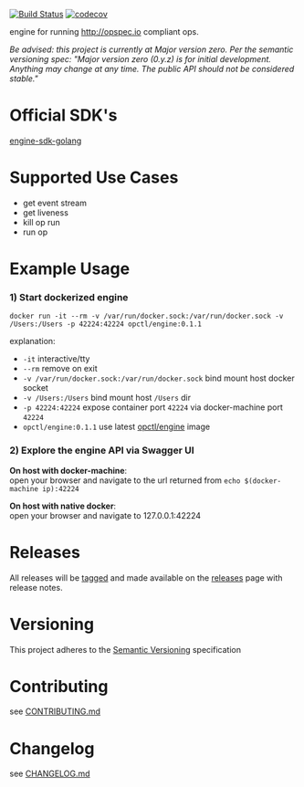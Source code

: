 [![Build Status](https://travis-ci.org/opctl/engine.svg?branch=master)](https://travis-ci.org/opctl/engine)
[![codecov](https://codecov.io/gh/opctl/engine/branch/master/graph/badge.svg)](https://codecov.io/gh/opctl/engine)

engine for running http://opspec.io compliant ops.

*Be advised: this project is currently at Major version zero. Per the
semantic versioning spec: "Major version zero (0.y.z) is for initial
development. Anything may change at any time. The public API should not
be considered stable."*

# Official SDK's

[engine-sdk-golang](https://github.com/opctl/engine-sdk-golang)

# Supported Use Cases

- get event stream
- get liveness
- kill op run
- run op

# Example Usage

### 1) Start dockerized engine

```SHELL
docker run -it --rm -v /var/run/docker.sock:/var/run/docker.sock -v /Users:/Users -p 42224:42224 opctl/engine:0.1.1
```

explanation:

- `-it` interactive/tty
- `--rm` remove on exit
- `-v /var/run/docker.sock:/var/run/docker.sock` bind mount host docker
  socket
- `-v /Users:/Users` bind mount host `/Users` dir
- `-p 42224:42224` expose container port `42224` via docker-machine port
  `42224`
- `opctl/engine:0.1.1` use latest
  [opctl/engine](https://hub.docker.com/r/opctl/engine/) image

### 2) Explore the engine API via Swagger UI

**On host with docker-machine**:  
open your browser and navigate to the url returned from `echo
$(docker-machine ip):42224`

**On host with native docker**:  
open your browser and navigate to 127.0.0.1:42224

# Releases

All releases will be [tagged](https://github.com/opctl/engine/tags) and
made available on the
[releases](https://github.com/opctl/engine/releases) page with release
notes.

# Versioning

This project adheres to the [Semantic Versioning](http://semver.org/)
specification

# Contributing

see [CONTRIBUTING.md](CONTRIBUTING.md)

# Changelog

see [CHANGELOG.md](CHANGELOG.md)
